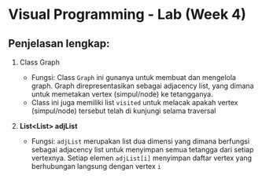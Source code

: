 # Visual Programming - Lab (Week 4)
## Penjelasan lengkap:
1. Class Graph
   - Fungsi: Class `Graph` ini gunanya untuk membuat dan mengelola graph. Graph direpresentasikan sebagai adjacency list, yang dimana untuk memetakan vertex (simpul/node) ke tetangganya.
   - Class ini juga memiliki list `visited` untuk melacak apakah vertex (simpul/node) tersebut telah di kunjungi selama traversal

2. **List<List<int>> adjList**
   - Fungsi: `adjList` merupakan list dua dimensi yang dimana berfungsi sebagai adjacency list untuk menyimpan semua tetangga dari setiap vertexnya. Setiap elemen `adjList[i]` menyimpan daftar vertex yang berhubungan langsung dengan vertex `i`
